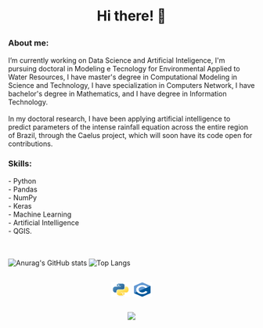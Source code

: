 <h1><p align="center">Hi there! 👋</p></h1>

<div>
<h3>About me:</h3>
I’m currently working on Data Science and Artificial Inteligence, I'm pursuing doctoral in Modeling e Tecnology for Environmental Applied to Water Resources,
I have master's degree in Computational Modeling in Science and Technology, I have specialization in Computers Network, I have bachelor's degree in Mathematics,
and I have degree in Information Technology.
  <br> <br>
  In my doctoral research, I have been applying artificial intelligence to predict parameters of the intense rainfall equation across the entire region of Brazil, through the Caelus project, which will soon have its code open for contributions.
</div>


<div>
  <h3>Skills:</h3>
</div>
<div>
  - Python
</div>
<div>
  - Pandas
</div>
<div>
  - NumPy
</div>
<div>
  - Keras
</div>
<div>
  - Machine Learning
</div>
<div>
  - Artificial Intelligence
</div>
<div>
  - QGIS.
</div>

<div>
  <br>
  <br>
</div>

 
 ![Anurag's GitHub stats](https://github-readme-stats.vercel.app/api?username=altasilva\&rank_icon=percentile\&theme=merko)
 ![Top Langs](https://github-readme-stats.vercel.app/api/top-langs/?username=altasilva\&theme=merko)
 

<div  align="center"> 
  <div style="display: inline_block"><br>
  <img align="center" alt="Python" height="30" width="40" src="https://raw.githubusercontent.com/devicons/devicon/master/icons/python/python-original.svg">
  <img align="center" alt="C" height="30" width="40" src="https://raw.githubusercontent.com/devicons/devicon/master/icons/c/c-original.svg">
</div>
   
</br>  <a href="https://www.linkedin.com/in/altasilva" target="_blank"><img src="https://img.shields.io/badge/-LinkedIn-%230077B5?style=for-the-badge&logo=linkedin&logoColor=white" target="_blank"></a> 
</div>
<!--![snake gif](https://github.com/altasilva/altasilva/blob/output/github-contribution-grid-snake.svg) -->

